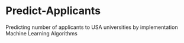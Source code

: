 # Predict-Applicants
Predicting number of applicants to USA universities by implementation Machine Learning Algorithms
